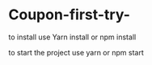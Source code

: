 # Coupon-first-try-


to  install use Yarn install or npm install 

to start the project use yarn or npm start
